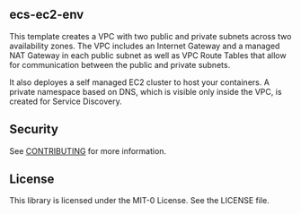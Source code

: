 ## ecs-ec2-env

This template creates a VPC with two public and private subnets across two availability zones.
The VPC includes an Internet Gateway and a managed NAT Gateway in each public subnet as well as VPC Route Tables that allow for communication between the public and private subnets. 

It also deployes a self managed EC2 cluster to host your containers. A private namespace based on DNS, which is visible only inside the VPC, is created for Service Discovery.

## Security

See [CONTRIBUTING](CONTRIBUTING.md#security-issue-notifications) for more information.

## License

This library is licensed under the MIT-0 License. See the LICENSE file.

